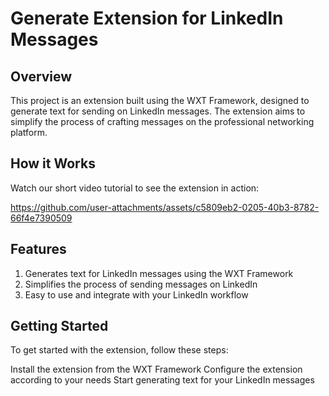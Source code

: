 # Generate Extension for LinkedIn Messages
## Overview
This project is an extension built using the WXT Framework, designed to generate text for sending on LinkedIn messages. The extension aims to simplify the process of crafting messages on the professional networking platform.

## How it Works
Watch our short video tutorial to see the extension in action: 


https://github.com/user-attachments/assets/c5809eb2-0205-40b3-8782-66f4e7390509



## Features
1. Generates text for LinkedIn messages using the WXT Framework
2. Simplifies the process of sending messages on LinkedIn
1. Easy to use and integrate with your LinkedIn workflow

## Getting Started
To get started with the extension, follow these steps:

Install the extension from the WXT Framework
Configure the extension according to your needs
Start generating text for your LinkedIn messages
